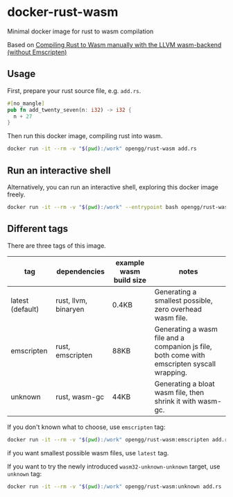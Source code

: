 # docker-rust-wasm
Minimal docker image for rust to wasm compilation

Based on [Compiling Rust to Wasm manually with the LLVM wasm-backend (without Emscripten)](https://gist.github.com/LukasKalbertodt/821ab8b85a25f4c54544cc43bed2c39f)

## Usage

First, prepare your rust source file, e.g. `add.rs`.

```rust
#[no_mangle]
pub fn add_twenty_seven(n: i32) -> i32 {
  n + 27
}
```

Then run this docker image, compiling rust into wasm.

```bash
docker run -it --rm -v "$(pwd):/work" opengg/rust-wasm add.rs
```

## Run an interactive shell

Alternatively, you can run an interactive shell, exploring
this docker image freely.

```bash
docker run -it --rm -v "$(pwd):/work" --entrypoint bash opengg/rust-wasm
```

## Different tags

There are three tags of this image.

| tag              | dependencies         | example wasm build size | notes                                                                                       |
|------------------|----------------------|-------------------------|---------------------------------------------------------------------------------------------|
| latest (default) | rust, llvm, binaryen | 0.4KB                   | Generating a smallest possible, zero overhead wasm file.                                    |
| emscripten       | rust, emscripten     | 88KB                    | Generating a wasm file and a companion js file, both come with emscripten syscall wrapping. |
| unknown          | rust, wasm-gc        | 44KB                    | Generating a bloat wasm file, then shrink it with wasm-gc.                                  |

If you don't known what to choose, use `emscripten` tag:

```bash
docker run -it --rm -v "$(pwd):/work" opengg/rust-wasm:emscripten add.rs
```

if you want smallest possible wasm files, use `latest` tag.

If you want to try the newly introduced `wasm32-unknown-unknown` target, use `unknown` tag:

```bash
docker run -it --rm -v "$(pwd):/work" opengg/rust-wasm:unknown add.rs
```
